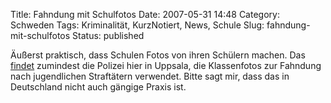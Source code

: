 Title: Fahndung mit Schulfotos
Date: 2007-05-31 14:48
Category: Schweden
Tags: Kriminalität, KurzNotiert, News, Schule
Slug: fahndung-mit-schulfotos
Status: published

Äußerst praktisch, dass Schulen Fotos von ihren Schülern machen. Das
[findet](http://www2.unt.se/avd/1,1786,MC=77-AV_ID=618183,00.html)
zumindest die Polizei hier in Uppsala, die Klassenfotos zur Fahndung
nach jugendlichen Straftätern verwendet. Bitte sagt mir, dass das in
Deutschland nicht auch gängige Praxis ist.

